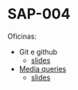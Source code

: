 # SAP-004
Oficinas:

- Git e github
    - [slides](./git-e-github/slides.pdf)
- [Media queries](./media-queries)
    - [slides](./media-queries/slides.pdf)